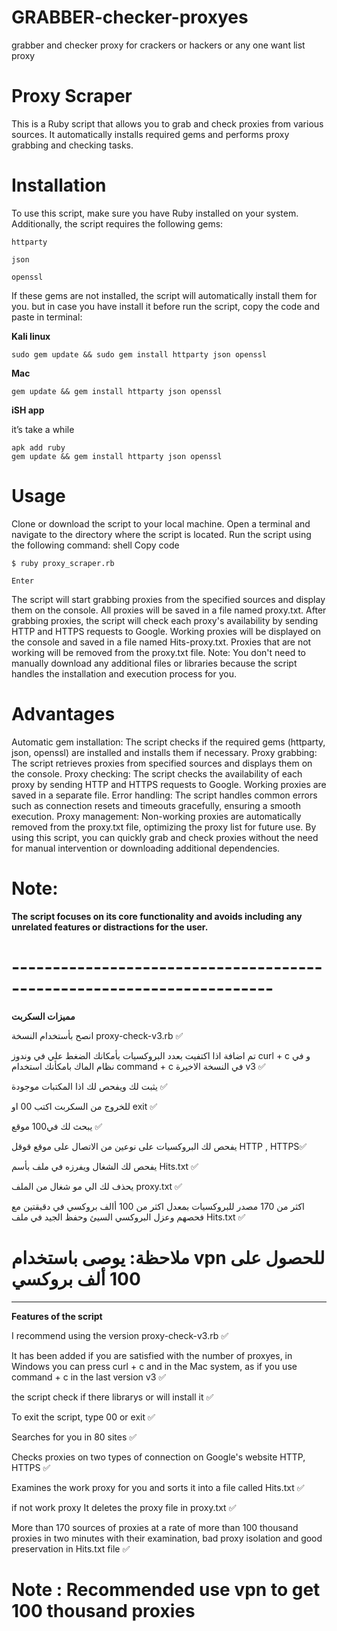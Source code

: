 # GRABBER-checker-proxyes
grabber and checker proxy for crackers or hackers or any one want list proxy


# Proxy Scraper

This is a Ruby script that allows you to grab and check proxies from various sources. It automatically installs required gems and performs proxy grabbing and checking tasks.

# Installation

To use this script, make sure you have Ruby installed on your system. Additionally, the script requires the following gems:

`httparty`

`json`

`openssl`

If these gems are not installed, the script will automatically install them for you.
but in case you have install it before run the script, copy the code and paste in terminal:

**Kali linux**
```
sudo gem update && sudo gem install httparty json openssl

```
**Mac**
```
gem update && gem install httparty json openssl
```
**iSH app** 

it’s take a while
```
apk add ruby
gem update && gem install httparty json openssl
```
# Usage

Clone or download the script to your local machine.
Open a terminal and navigate to the directory where the script is located.
Run the script using the following command:
shell
Copy code
```
$ ruby proxy_scraper.rb
```
```
Enter
```
The script will start grabbing proxies from the specified sources and display them on the console.
All proxies will be saved in a file named proxy.txt.
After grabbing proxies, the script will check each proxy's availability by sending HTTP and HTTPS requests to Google. Working proxies will be displayed on the console and saved in a file named Hits-proxy.txt.
Proxies that are not working will be removed from the proxy.txt file.
Note: You don't need to manually download any additional files or libraries because the script handles the installation and execution process for you.

# Advantages

Automatic gem installation: The script checks if the required gems (httparty, json, openssl) are installed and installs them if necessary.
Proxy grabbing: The script retrieves proxies from specified sources and displays them on the console.
Proxy checking: The script checks the availability of each proxy by sending HTTP and HTTPS requests to Google. Working proxies are saved in a separate file.
Error handling: The script handles common errors such as connection resets and timeouts gracefully, ensuring a smooth execution.
Proxy management: Non-working proxies are automatically removed from the proxy.txt file, optimizing the proxy list for future use.
By using this script, you can quickly grab and check proxies without the need for manual intervention or downloading additional dependencies.

# Note: 
**The script focuses on its core functionality and avoids including any unrelated features or distractions for the user.**
# ----------------------------------------------------------------------

**مميزات السكربت**

انصح بأستخدام النسخة proxy-check-v3.rb ✅ 

تم اضافة اذا اكتفيت بعدد البروكسيات بأمكانك الضغط علي في وندوز curl + c و في نظام الماك بامكأنك استخدام command + c في النسخة الاخيرة v3 ✅


يثبت لك ويفحص لك اذا المكتبات موجودة ✅

للخروج من السكربت اكتب 00 او exit ✅

يبحث لك في100 موقع ✅

يفحص لك البروكسيات على نوعين من الاتصال على موقع قوقل HTTP , HTTPS✅
 
يفحص لك الشغال ويفرزه في ملف بأسم Hits.txt ✅

يحذف لك الي مو شغال من الملف proxy.txt ✅

اكثر من 170 مصدر للبروكسيات بمعدل اكثر من 100 أالف بروكسي في دقيقتين مع فحصهم وعزل البروكسي السيئ وحفظ الجيد في ملف Hits.txt ✅

# ملاحظة: يوصى باستخدام vpn للحصول على 100 ألف بروكسي

-------------------------------------------------
**Features of the script**

I recommend using the version proxy-check-v3.rb ✅

It has been added if you are satisfied with the number of proxyes, in Windows you can press curl + c and in the Mac system, as if you use command + c in the last version v3 ✅

the script check if there librarys or will install it ✅

To exit the script, type 00 or exit ✅


Searches for you in 80 sites ✅

Checks proxies on two types of connection on Google's website HTTP, HTTPS ✅

Examines the work proxy for you and sorts it into a file called Hits.txt ✅

if not work proxy It deletes the proxy file in proxy.txt ✅

More than 170 sources of proxies at a rate of more than 100 thousand proxies in two minutes with their examination, bad proxy isolation and good preservation in Hits.txt file ✅

# Note : Recommended use vpn to get 100 thousand proxies
